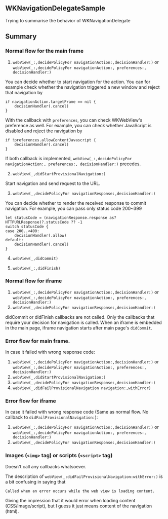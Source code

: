 ## WKNavigationDelegateSample
Trying to summarise the behavior of WKNavigationDelegate

## Summary

### Normal flow for the main frame

1. `webView(_:,decidePolicyFor navigationAction:,decisionHandler:)` or `webView(_:,decidePolicyFor navigationAction:, preferences:, decisionHandler:)`

You can decide whether to start navigation for the action. You can for example check whether the navigation triggered a new window and reject that navigation by 
```
if navigationAction.targetFrame == nil {
    decisionHandler(.cancel)
}
```

With the callback with `preferences`, you can check WKWebView's preference as well. For example, you can check whether JavaScript is disabled and reject the navigation by
```
if !preferences.allowContentJavascript {
    decisionHandler(.cancel)
}
```

If both callback is implemented, `webView(_:,decidePolicyFor navigationAction:, preferences:, decisionHandler:)` precedes.

2. `webView(_,didStartProvisionalNavigation:)`

Start navigation and send request to the URL.

3. `webView(_,decidePolicyFor navigationResponse:,decisionHandler:)`

You can decide whether to render the received response to commit navigation. For example, you can pass only status code 200~399

```
let statusCode = (navigationResponse.response as? HTTPURLResponse)?.statusCode ?? -1
switch statusCode {
case 200..<400:
    decisionHandler(.allow)
default:
    decisionHandler(.cancel)
}
```

4. `webView(_,didCommit)`

5. `webView(_:,didFinish)`

### Normal flow for iframe

1. `webView(_:,decidePolicyFor navigationAction:,decisionHandler:)` or `webView(_:,decidePolicyFor navigationAction:, preferences:, decisionHandler:)`
2. `webView(_,decidePolicyFor navigationResponse:,decisionHandler:)`

didCommit or didFinish callbacks are not called. Only the callbacks that require your decision for navigation is called. 
When an iframe is embedded in the main page, iframe navigation starts after main page's `didCommit`.

### Error flow for main frame.

In case it failed with wrong response code:
1. `webView(_:,decidePolicyFor navigationAction:,decisionHandler:)` or `webView(_:,decidePolicyFor navigationAction:, preferences:, decisionHandler:)`
2. `webView(_,didStartProvisionalNavigation:)`
3. `webView(_,decidePolicyFor navigationResponse:,decisionHandler:)`
4. `webView(_,didFailProvisionalNavigation navigation:,withError)`

### Error flow for iframe

In case it failed with wrong response code (Same as normal flow. No callback to `didFailProvisionalNavigation:`):

1. `webView(_:,decidePolicyFor navigationAction:,decisionHandler:)` or `webView(_:,decidePolicyFor navigationAction:, preferences:, decisionHandler:)`
2. `webView(_,decidePolicyFor navigationResponse:,decisionHandler:)`

### Images (`<img>` tag) or scripts (`<script>` tag)

Doesn't call any callbacks whatsoever. 

The description of `webView(_:didFailProvisionalNavigation:withError:)` is a bit confusing in saying that 

```
Called when an error occurs while the web view is loading content.
```

Giving the impression that it would error when loading content (CSS/image/script), but I guess it just means content of the navigation (html).

